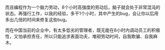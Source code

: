 而且编程作为一个脑力劳动，8个小时高强度的劳动后，脑子就会处于非常混沌的状态。再强行工作，以我的经验，多干1个小时，其中产生的bug，会让你以后用多出几倍的时间来修复这些bug。

而在中国当前的企业中，有太多低劣的管理者，既无能在8小时内调动员工的积极性，又怕承担责任，所以只能追求表面功夫，堆砌劳动时间，自我欺骗、自我麻木。